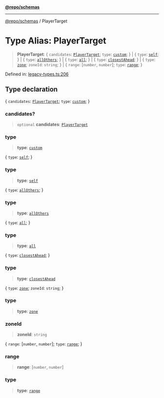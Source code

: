 [**@repo/schemas**](../README.md)

---

[@repo/schemas](../README.md) / PlayerTarget

# Type Alias: PlayerTarget

> **PlayerTarget**: \{ `candidates`: [`PlayerTarget`](PlayerTarget.md); `type`: [`custom`](../enumerations/PlayerTargetType.md#custom); \} \| \{ `type`: [`self`](../enumerations/PlayerTargetType.md#self); \} \| \{ `type`: [`allOthers`](../enumerations/PlayerTargetType.md#allothers); \} \| \{ `type`: [`all`](../enumerations/PlayerTargetType.md#all); \} \| \{ `type`: [`closestAhead`](../enumerations/PlayerTargetType.md#closestahead); \} \| \{ `type`: [`zone`](../enumerations/PlayerTargetType.md#zone); `zoneId`: `string`; \} \| \{ `range`: \[`number`, `number`\]; `type`: [`range`](../enumerations/PlayerTargetType.md#range); \}

Defined in: [legacy-types.ts:206](https://github.com/alexqguo/drinking-board-game-v3/blob/b790afaa2e3b8fa2b8d92187d67ae85cb9db6cc2/packages/schemas/src/legacy-types.ts#L206)

## Type declaration

\{ `candidates`: [`PlayerTarget`](PlayerTarget.md); `type`: [`custom`](../enumerations/PlayerTargetType.md#custom); \}

### candidates?

> `optional` **candidates**: [`PlayerTarget`](PlayerTarget.md)

### type

> **type**: [`custom`](../enumerations/PlayerTargetType.md#custom)

\{ `type`: [`self`](../enumerations/PlayerTargetType.md#self); \}

### type

> **type**: [`self`](../enumerations/PlayerTargetType.md#self)

\{ `type`: [`allOthers`](../enumerations/PlayerTargetType.md#allothers); \}

### type

> **type**: [`allOthers`](../enumerations/PlayerTargetType.md#allothers)

\{ `type`: [`all`](../enumerations/PlayerTargetType.md#all); \}

### type

> **type**: [`all`](../enumerations/PlayerTargetType.md#all)

\{ `type`: [`closestAhead`](../enumerations/PlayerTargetType.md#closestahead); \}

### type

> **type**: [`closestAhead`](../enumerations/PlayerTargetType.md#closestahead)

\{ `type`: [`zone`](../enumerations/PlayerTargetType.md#zone); `zoneId`: `string`; \}

### type

> **type**: [`zone`](../enumerations/PlayerTargetType.md#zone)

### zoneId

> **zoneId**: `string`

\{ `range`: \[`number`, `number`\]; `type`: [`range`](../enumerations/PlayerTargetType.md#range); \}

### range

> **range**: \[`number`, `number`\]

### type

> **type**: [`range`](../enumerations/PlayerTargetType.md#range)
